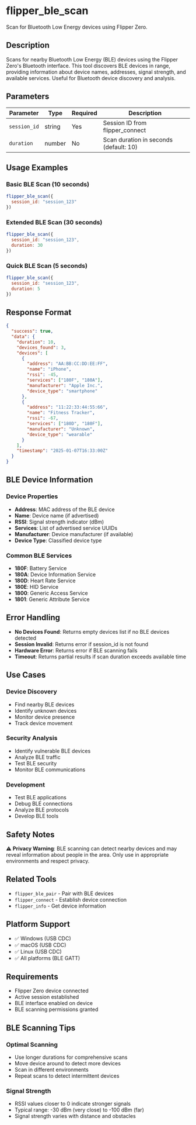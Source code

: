 # flipper_ble_scan

Scan for Bluetooth Low Energy devices using Flipper Zero.

## Description

Scans for nearby Bluetooth Low Energy (BLE) devices using the Flipper Zero's Bluetooth interface. This tool discovers BLE devices in range, providing information about device names, addresses, signal strength, and available services. Useful for Bluetooth device discovery and analysis.

## Parameters

| Parameter | Type | Required | Description |
|-----------|------|----------|-------------|
| `session_id` | string | Yes | Session ID from flipper_connect |
| `duration` | number | No | Scan duration in seconds (default: 10) |

## Usage Examples

### Basic BLE Scan (10 seconds)
```javascript
flipper_ble_scan({
  session_id: "session_123"
})
```

### Extended BLE Scan (30 seconds)
```javascript
flipper_ble_scan({
  session_id: "session_123",
  duration: 30
})
```

### Quick BLE Scan (5 seconds)
```javascript
flipper_ble_scan({
  session_id: "session_123",
  duration: 5
})
```

## Response Format

```json
{
  "success": true,
  "data": {
    "duration": 10,
    "devices_found": 3,
    "devices": [
      {
        "address": "AA:BB:CC:DD:EE:FF",
        "name": "iPhone",
        "rssi": -45,
        "services": ["180F", "180A"],
        "manufacturer": "Apple Inc.",
        "device_type": "smartphone"
      },
      {
        "address": "11:22:33:44:55:66",
        "name": "Fitness Tracker",
        "rssi": -67,
        "services": ["180D", "180F"],
        "manufacturer": "Unknown",
        "device_type": "wearable"
      }
    ],
    "timestamp": "2025-01-07T16:33:00Z"
  }
}
```

## BLE Device Information

### Device Properties
- **Address**: MAC address of the BLE device
- **Name**: Device name (if advertised)
- **RSSI**: Signal strength indicator (dBm)
- **Services**: List of advertised service UUIDs
- **Manufacturer**: Device manufacturer (if available)
- **Device Type**: Classified device type

### Common BLE Services
- **180F**: Battery Service
- **180A**: Device Information Service
- **180D**: Heart Rate Service
- **180E**: HID Service
- **1800**: Generic Access Service
- **1801**: Generic Attribute Service

## Error Handling

- **No Devices Found**: Returns empty devices list if no BLE devices detected
- **Session Invalid**: Returns error if session_id is not found
- **Hardware Error**: Returns error if BLE scanning fails
- **Timeout**: Returns partial results if scan duration exceeds available time

## Use Cases

### Device Discovery
- Find nearby BLE devices
- Identify unknown devices
- Monitor device presence
- Track device movement

### Security Analysis
- Identify vulnerable BLE devices
- Analyze BLE traffic
- Test BLE security
- Monitor BLE communications

### Development
- Test BLE applications
- Debug BLE connections
- Analyze BLE protocols
- Develop BLE tools

## Safety Notes

⚠️ **Privacy Warning**: BLE scanning can detect nearby devices and may reveal information about people in the area. Only use in appropriate environments and respect privacy.

## Related Tools

- `flipper_ble_pair` - Pair with BLE devices
- `flipper_connect` - Establish device connection
- `flipper_info` - Get device information

## Platform Support

- ✅ Windows (USB CDC)
- ✅ macOS (USB CDC)
- ✅ Linux (USB CDC)
- ✅ All platforms (BLE GATT)

## Requirements

- Flipper Zero device connected
- Active session established
- BLE interface enabled on device
- BLE scanning permissions granted

## BLE Scanning Tips

### Optimal Scanning
- Use longer durations for comprehensive scans
- Move device around to detect more devices
- Scan in different environments
- Repeat scans to detect intermittent devices

### Signal Strength
- RSSI values closer to 0 indicate stronger signals
- Typical range: -30 dBm (very close) to -100 dBm (far)
- Signal strength varies with distance and obstacles
